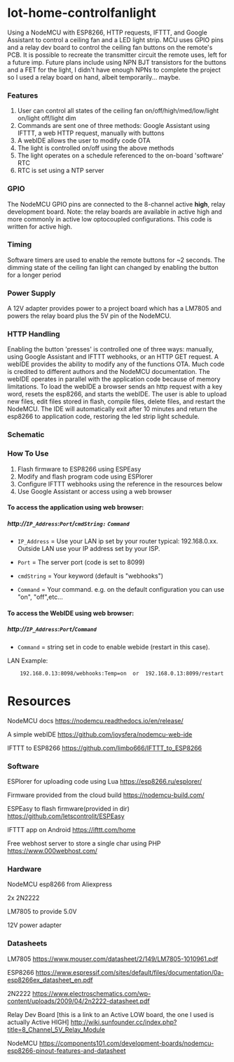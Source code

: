 # Iot-home-controlfanlight
Using a NodeMCU with ESP8266, HTTP requests, IFTTT, and Google Assistant to control a ceiling fan and a LED light strip. MCU uses GPIO pins and a relay dev board to control the ceiling fan buttons on the remote's PCB. It is possible to recreate the transmitter circuit the remote uses, left for a future imp. Future plans include using NPN BJT transistors for the buttons and a FET for the light, I didn't have enough NPNs to complete the project so I used a relay board on hand, albeit temporarily... maybe.


### Features
  1. User can control all states of the ceiling fan on/off/high/med/low/light on/light off/light dim
  2. Commands are sent one of three methods: Google Assistant using IFTTT, a web HTTP request, manually with buttons 
  3. A webIDE allows the user to modify code OTA
  4. The light is controlled on/off using the above methods
  5. The light operates on a schedule referenced to the on-board 'software' RTC
  6. RTC is set using a NTP server

### GPIO
The NodeMCU GPIO pins are connected to the 8-channel active **high**, relay development board. Note: the relay boards are available in active high and more commonly in active low optocoupled configurations. This code is written for active high.

### Timing
Software timers are used to enable the remote buttons for ~2 seconds. The dimming state of the ceiling fan light can changed by enabling the button for a longer period

### Power Supply
A 12V adapter provides power to a project board which has a LM7805 and powers the relay board plus the 5V pin of the NodeMCU.


### HTTP Handling
Enabling the button 'presses' is controlled one of three ways: manually, using Google Assistant and IFTTT webhooks, or an HTTP GET request. A webIDE provides the ability to modify any of the functions OTA. Much code is credited to different authors and the NodeMCU documentation. The webIDE operates in parallel with the application code because of memory limitations. To load the webIDE a browser sends an http request with a key word, resets the esp8266, and starts the webIDE. The user is able to upload new files, edit files stored in flash, compile files, delete files, and restart the NodeMCU. The IDE will automatically exit after 10 minutes and return the esp8266 to application code, restoring the led strip light schedule. 

### Schematic




### How To Use
1. Flash firmware to ESP8266 using ESPEasy
2. Modify and flash program code using ESPlorer
3. Configure IFTTT webhooks using the reference in the resources below
4. Use Google Assistant or access using a web browser 


#### To access the application using web browser:
    
  ##### http://`IP_Address`:`Port`/`cmdString:` `Command`

- `IP_Address` = Use your LAN ip set by your router typical: 192.168.0.xx. Outside LAN use your IP address set by your ISP.

- `Port` = The server port (code is set to 8099)

- `cmdString` = Your keyword (default is "webhooks")

- `Command` = Your command. e.g. on the default configuration you can use "on", "off",etc...
 
#### To access the WebIDE using web browser:
  ##### http://`IP_Address`:`Port`/`Command`
 
 - `Command` = string set in code to enable webide (restart in this case). 
 
 LAN Example:
        
        192.168.0.13:8098/webhooks:Temp=on  or  192.168.0.13:8099/restart
        

# Resources
NodeMCU docs https://nodemcu.readthedocs.io/en/release/

A simple webIDE https://github.com/joysfera/nodemcu-web-ide 

IFTTT to ESP8266 https://github.com/limbo666/IFTTT_to_ESP8266
### Software

ESPlorer for uploading code using Lua 
https://esp8266.ru/esplorer/ 

Firmware provided from the cloud build
https://nodemcu-build.com/

ESPEasy to flash firmware(provided in dir) 
https://github.com/letscontrolit/ESPEasy

IFTTT app on Android https://ifttt.com/home

Free webhost server to store a single char using PHP
https://www.000webhost.com/


### Hardware
NodeMCU esp8266 from Aliexpress

2x 2N2222

LM7805 to provide 5.0V

12V power adapter

### Datasheets
LM7805
https://www.mouser.com/datasheet/2/149/LM7805-1010961.pdf

ESP8266
 https://www.espressif.com/sites/default/files/documentation/0a-esp8266ex_datasheet_en.pdf

2N2222
 https://www.electroschematics.com/wp-content/uploads/2009/04/2n2222-datasheet.pdf

Relay Dev Board [this is a link to an Active LOW board, the one I used is actually Active HIGH]
http://wiki.sunfounder.cc/index.php?title=8_Channel_5V_Relay_Module

NodeMCU
 https://components101.com/development-boards/nodemcu-esp8266-pinout-features-and-datasheet
